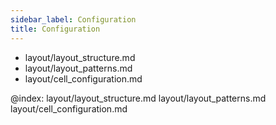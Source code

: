 ```yaml
---
sidebar_label: Configuration
title: Configuration
---          
```


- layout/layout_structure.md
- layout/layout_patterns.md
- layout/cell_configuration.md


@index: 
layout/layout_structure.md
layout/layout_patterns.md
layout/cell_configuration.md